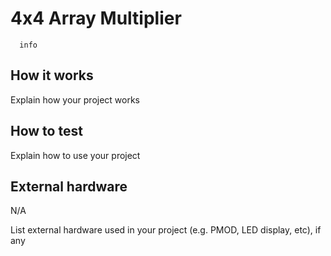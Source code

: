 <!---

This file is used to generate your project datasheet. Please fill in the information below and delete any unused
sections.

You can also include images in this folder and reference them in the markdown. Each image must be less than
512 kb in size, and the combined size of all images must be less than 1 MB.
-->


# 4x4 Array Multiplier

```mermaid
  info
```



## How it works

Explain how your project works

## How to test

Explain how to use your project

## External hardware
N/A

List external hardware used in your project (e.g. PMOD, LED display, etc), if any
